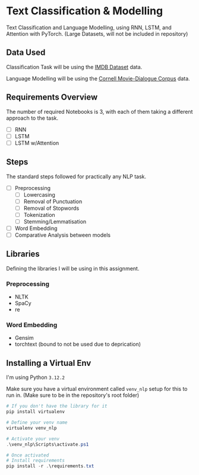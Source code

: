 # Text Classification & Modelling

Text Classification and Language Modelling, using RNN, LSTM, and Attention with PyTorch. (Large Datasets, will not be included in repository)

## Data Used

Classification Task will be using the [IMDB Dataset](https://www.kaggle.com/datasets/lakshmi25npathi/imdb-dataset-of-50k-movie-reviews) data.

Language Modelling will be using the [Cornell Movie-Dialogue Corpus](https://www.kaggle.com/datasets/rajathmc/cornell-moviedialog-corpus) data.

## Requirements Overview

The number of required Notebooks is $3$, with each of them taking a different approach to the task.

- [ ] RNN
- [ ] LSTM
- [ ] LSTM w/Attention

## Steps

The standard steps followed for practically any NLP task.

- [ ] Preprocessing
  - [ ] Lowercasing
  - [ ] Removal of Punctuation
  - [ ] Removal of Stopwords
  - [ ] Tokenization
  - [ ] Stemming/Lemmatisation
- [ ] Word Embedding
- [ ] Comparative Analysis between models

## Libraries

Defining the libraries I will be using in this assignment.

### Preprocessing

- NLTK
- SpaCy
- re

### Word Embedding

- Gensim
- torchtext (bound to not be used due to deprication)

## Installing a Virtual Env

I'm using Python `3.12.2`

Make sure you have a virtual environment called `venv_nlp` setup for this to run in. (Make sure to be in the repository's root folder)

```ps1
# If you don't have the library for it
pip install virtualenv
```

```ps1
# Define your venv name
virtualenv venv_nlp
```

```ps1
# Activate your venv
.\venv_nlp\Scripts\activate.ps1
```

```ps1
# Once activated
# Install requirements
pip install -r .\requirements.txt
```
